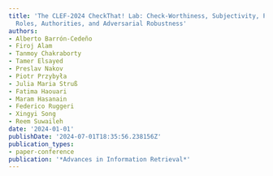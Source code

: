 ```yaml
---
title: 'The CLEF-2024 CheckThat! Lab: Check-Worthiness, Subjectivity, Persuasion,
  Roles, Authorities, and Adversarial Robustness'
authors:
- Alberto Barrón-Cedeño
- Firoj Alam
- Tanmoy Chakraborty
- Tamer Elsayed
- Preslav Nakov
- Piotr Przybyła
- Julia Maria Struß
- Fatima Haouari
- Maram Hasanain
- Federico Ruggeri
- Xingyi Song
- Reem Suwaileh
date: '2024-01-01'
publishDate: '2024-07-01T18:35:56.238156Z'
publication_types:
- paper-conference
publication: '*Advances in Information Retrieval*'
---
```

